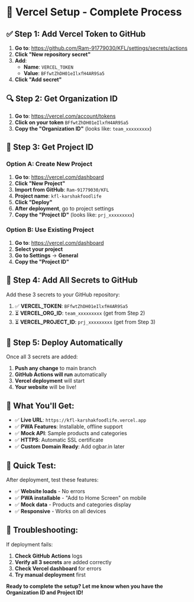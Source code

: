 # 🚀 Vercel Setup - Complete Process

## ✅ **Step 1: Add Vercel Token to GitHub**

1. **Go to**: https://github.com/Ram-91779030/KFL/settings/secrets/actions
2. **Click "New repository secret"**
3. **Add**:
   - **Name**: `VERCEL_TOKEN`
   - **Value**: `BFfwtZhDH01eIlxfH4AR9Sa5`
4. **Click "Add secret"**

## 🔍 **Step 2: Get Organization ID**

1. **Go to**: https://vercel.com/account/tokens
2. **Click on your token** `BFfwtZhDH01eIlxfH4AR9Sa5`
3. **Copy the "Organization ID"** (looks like: `team_xxxxxxxxx`)

## 📁 **Step 3: Get Project ID**

### **Option A: Create New Project**
1. **Go to**: https://vercel.com/dashboard
2. **Click "New Project"**
3. **Import from GitHub**: `Ram-91779030/KFL`
4. **Project name**: `kfl-karshakfoodlife`
5. **Click "Deploy"**
6. **After deployment**, go to project settings
7. **Copy the "Project ID"** (looks like: `prj_xxxxxxxxx`)

### **Option B: Use Existing Project**
1. **Go to**: https://vercel.com/dashboard
2. **Select your project**
3. **Go to Settings** → **General**
4. **Copy the "Project ID"**

## 🔐 **Step 4: Add All Secrets to GitHub**

Add these 3 secrets to your GitHub repository:

1. ✅ **VERCEL_TOKEN**: `BFfwtZhDH01eIlxfH4AR9Sa5`
2. ⏳ **VERCEL_ORG_ID**: `team_xxxxxxxxx` (get from Step 2)
3. ⏳ **VERCEL_PROJECT_ID**: `prj_xxxxxxxxx` (get from Step 3)

## 🚀 **Step 5: Deploy Automatically**

Once all 3 secrets are added:
1. **Push any change** to main branch
2. **GitHub Actions will run** automatically
3. **Vercel deployment** will start
4. **Your website** will be live!

## 📱 **What You'll Get:**

- ✅ **Live URL**: `https://kfl-karshakfoodlife.vercel.app`
- ✅ **PWA Features**: Installable, offline support
- ✅ **Mock API**: Sample products and categories
- ✅ **HTTPS**: Automatic SSL certificate
- ✅ **Custom Domain Ready**: Add ogbar.in later

## 🎯 **Quick Test:**

After deployment, test these features:
- ✅ **Website loads** - No errors
- ✅ **PWA installable** - "Add to Home Screen" on mobile
- ✅ **Mock data** - Products and categories display
- ✅ **Responsive** - Works on all devices

## 🔧 **Troubleshooting:**

If deployment fails:
1. **Check GitHub Actions** logs
2. **Verify all 3 secrets** are added correctly
3. **Check Vercel dashboard** for errors
4. **Try manual deployment** first

**Ready to complete the setup? Let me know when you have the Organization ID and Project ID!**

